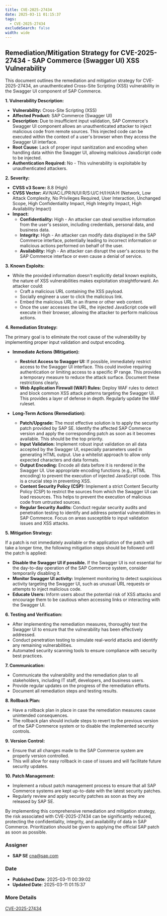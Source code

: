 ```yaml
---
title: CVE-2025-27434
date: 2025-03-11 01:15:37
tags:
  - CVE-2025-27434
excludeSearch: false
width: wide
---
```


## Remediation/Mitigation Strategy for CVE-2025-27434 - SAP Commerce (Swagger UI) XSS Vulnerability

This document outlines the remediation and mitigation strategy for CVE-2025-27434, an unauthenticated Cross-Site Scripting (XSS) vulnerability in the Swagger UI component of SAP Commerce.

**1. Vulnerability Description:**

*   **Vulnerability:** Cross-Site Scripting (XSS)
*   **Affected Product:** SAP Commerce (Swagger UI)
*   **Description:** Due to insufficient input validation, SAP Commerce's Swagger UI component allows an unauthenticated attacker to inject malicious code from remote sources. This injected code can be executed within the context of a user's browser when they access the Swagger UI interface.
*   **Root Cause:** Lack of proper input sanitization and encoding when handling data within the Swagger UI, allowing malicious JavaScript code to be injected.
*   **Authentication Required:** No - This vulnerability is exploitable by unauthenticated attackers.

**2. Severity:**

*   **CVSS v3 Score:** 8.8 (High)
*   **CVSS Vector:** AV:N/AC:L/PR:N/UI:R/S:U/C:H/I:H/A:H  (Network, Low Attack Complexity, No Privileges Required, User Interaction, Unchanged Scope, High Confidentiality Impact, High Integrity Impact, High Availability Impact)
*   **Impact:**
    *   **Confidentiality:** High - An attacker can steal sensitive information from the user's session, including credentials, personal data, and business data.
    *   **Integrity:** High - An attacker can modify data displayed in the SAP Commerce interface, potentially leading to incorrect information or malicious actions performed on behalf of the user.
    *   **Availability:** High - An attacker can disrupt the user's access to the SAP Commerce interface or even cause a denial of service.

**3. Known Exploits:**

*   While the provided information doesn't explicitly detail known exploits, the nature of XSS vulnerabilities makes exploitation straightforward.  An attacker could:
    *   Craft a malicious URL containing the XSS payload.
    *   Socially engineer a user to click the malicious link.
    *   Embed the malicious URL in an iframe or other web content.
    *   Once the user accesses the URL, the injected JavaScript code will execute in their browser, allowing the attacker to perform malicious actions.

**4. Remediation Strategy:**

The primary goal is to eliminate the root cause of the vulnerability by implementing proper input validation and output encoding.

*   **Immediate Actions (Mitigation):**
    *   **Restrict Access to Swagger UI:** If possible, immediately restrict access to the Swagger UI interface.  This could involve requiring authentication or limiting access to a specific IP range.  This provides a temporary measure to reduce the attack surface.  Document these restrictions clearly.
    *   **Web Application Firewall (WAF) Rules:** Deploy WAF rules to detect and block common XSS attack patterns targeting the Swagger UI.  This provides a layer of defense in depth.  Regularly update the WAF ruleset.

*   **Long-Term Actions (Remediation):**
    *   **Patch/Upgrade:**  The most effective solution is to apply the security patch provided by SAP SE.  Identify the affected SAP Commerce version and apply the corresponding patch as soon as it becomes available.  This should be the top priority.
    *   **Input Validation:** Implement robust input validation on all data accepted by the Swagger UI, especially parameters used in generating HTML output.  Use a whitelist approach to allow only expected characters and data formats.
    *   **Output Encoding:**  Encode all data before it is rendered in the Swagger UI.  Use appropriate encoding functions (e.g., HTML encoding) to prevent the execution of injected JavaScript code.  This is a crucial step in preventing XSS.
    *   **Content Security Policy (CSP):** Implement a strict Content Security Policy (CSP) to restrict the sources from which the Swagger UI can load resources.  This helps to prevent the execution of malicious code from untrusted sources.
    *   **Regular Security Audits:** Conduct regular security audits and penetration testing to identify and address potential vulnerabilities in SAP Commerce.  Focus on areas susceptible to input validation issues and XSS attacks.

**5. Mitigation Strategy:**

If a patch is not immediately available or the application of the patch will take a longer time, the following mitigation steps should be followed until the patch is applied:

*   **Disable the Swagger UI if possible.**  If the Swagger UI is not essential for the day-to-day operation of the SAP Commerce system, consider temporarily disabling it.
*   **Monitor Swagger UI activity:** Implement monitoring to detect suspicious activity targeting the Swagger UI, such as unusual URL requests or attempts to inject malicious code.
*   **Educate Users:** Inform users about the potential risk of XSS attacks and encourage them to be cautious when accessing links or interacting with the Swagger UI.

**6. Testing and Verification:**

*   After implementing the remediation measures, thoroughly test the Swagger UI to ensure that the vulnerability has been effectively addressed.
*   Conduct penetration testing to simulate real-world attacks and identify any remaining vulnerabilities.
*   Automated security scanning tools to ensure compliance with security best practices.

**7. Communication:**

*   Communicate the vulnerability and the remediation plan to all stakeholders, including IT staff, developers, and business users.
*   Provide regular updates on the progress of the remediation efforts.
*   Document all remediation steps and testing results.

**8. Rollback Plan:**

*   Have a rollback plan in place in case the remediation measures cause unintended consequences.
*   The rollback plan should include steps to revert to the previous version of the SAP Commerce system or to disable the implemented security controls.

**9. Version Control:**

*   Ensure that all changes made to the SAP Commerce system are properly version controlled.
*   This will allow for easy rollback in case of issues and will facilitate future security updates.

**10. Patch Management:**

*   Implement a robust patch management process to ensure that all SAP Commerce systems are kept up-to-date with the latest security patches.
*   Regularly review and apply security patches as soon as they are released by SAP SE.

By implementing this comprehensive remediation and mitigation strategy, the risk associated with CVE-2025-27434 can be significantly reduced, protecting the confidentiality, integrity, and availability of data in SAP Commerce.  Prioritization should be given to applying the official SAP patch as soon as possible.

### Assigner
- **SAP SE** <cna@sap.com>

### Date
- **Published Date**: 2025-03-11 00:39:02
- **Updated Date**: 2025-03-11 01:15:37

### More Details
[CVE-2025-27434](https://www.cvedetails.com/cve/CVE-2025-27434)